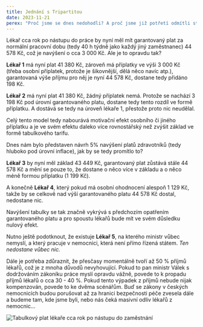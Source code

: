 ```yaml
---
title: Jednání s Tripartitou
date: 2023-11-21
perex: "Proč jsme se dnes nedohodli? A proč jsme již potřetí odmítli stejnou nabídku? Představené miliardy a změny v platových třídách včetně zbrusu nového konceptu garantovaného platu mohou znít sice mediálně fantasticky, nicméně pojďme si vysvětlit problémy a nesmyslnou složitost tohoto návrhu."
---
```

Lékař cca rok po nástupu do práce by nyní měl mít garantovaný plat za normální pracovní
dobu (tedy 40 h týdně jako každý jiný zaměstnanec) 44 578 Kč, což je navýšení
o cca 3 000 Kč. Ale je to opravdu tak?

**Lékař 1** má nyní plat 41 380 Kč, zároveň má příplatky ve výši 3 000 Kč (třeba osobní
příplatek, protože je šikovnější, dělá něco navíc atp.), garantovaná výše příjmu
pro něj je nyní 44 578 Kč, dostane tedy přidáno 198 Kč.

**Lékař 2** má nyní plat 41 380 Kč, žádný příplatek nemá. Protože se nachází 3 198 Kč
pod úrovní garantovaného platu, dostane tedy tento rozdíl ve formě příplatku.
A dostává se tedy na úroveň lékaře 1, přestože proto nic neudělal.

Celý tento model tedy nabourává motivační efekt osobního či jiného příplatku a je
ve svém efektu daleko více rovnostářský než zvýšit základ ve formě tabulkového tarifu.

Dnes nám bylo představen návrh 5% navýšení platů zdravotníků (tedy hluboko pod 
úrovní inflace), jak by se tedy promítlo to?

**Lékař 3** by nyní měl základ 43 449 Kč, garantovaný plat zůstává stále 44 578 Kč a
mění se pouze to, že dostane o něco více v základu a o něco méně formou příplatku
(1 199 Kč).

A konečně **Lékař 4**, který pokud má osobní ohodnocení alespoň 1 129 Kč, takže by se
celkově nad výší garantovaného platu 44 578 Kč dostal, nedostane nic.

Navýšení tabulky se tak značně vykrývá s předchozím opatřením garantovaného platu
a pro spoustu lékařů bude mít ve svém důsledku nulový efekt.

Nutno ještě podotknout, že existuje **Lékař 5**, na kterého ministr vůbec nemyslí, a
který pracuje v nemocnici, která není přímo řízená státem. *Ten nedostane vůbec nic.*

Dále je potřeba zdůraznit, že přesčasy momentálně tvoří až 50 % příjmů lékařů,
což je z mnoha důvodů nevyhovující. Pokud to pan ministr Válek s dodržováním
zákoníku práce myslí opravdu vážně, povede to k propadu příjmů lékařů o cca 30 - 40 %.
Pokud tento výpadek z příjmů nebude nijak kompenzován, povede to ke dvěma scénářům.
Buď se zákony v českých nemocnicích budou porušovat až za hranici bezpečnosti péče
zvesela dále a budeme tam, kde jsme byli, nebo nás čeká masivní odliv lékařů z nemocnic…

![Tabulkový plat lékaře cca rok po nástupu do zaměstnání](/images/tabulkovy-plat-lekare-cca-rok-po-nastupu-do-zamestnani.jpg)
